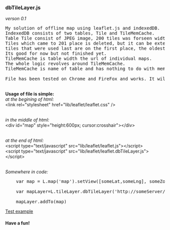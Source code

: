 <h3> dbTileLayer.js</h3> 
<em>verson 0.1</em> 

<pre>
My solution of offline map using leaflet.js and indexedDB. 
IndexedDB consists of two tables, Tile and TileMemCache. 
Table Tile consist of JPEG image, 200 tiles was forseen width logic of TileMemCache. 
Tiles which came to 201 place is deleted, but it can be extended. Logic is (FILO): 
tiles that were used last are on the first place, the oldest on a last place or delete. 
Its good for now but not finished yet.
TileMemCache is table width the url of individual maps. 
The whole logic revolves around TileMemCache. 
TileMemCache is name of table and has nothing to do with memcached.

File has been tested on Chrome and FireFox and works. It will be better soon.
</pre>
<br><b>Usage of file is simple:</b>
<br><em>at the begining of html:</em>
<br>  \<link rel="stylesheet" href="lib/leaflet/leaflet.css" /\>

<br><em> in the middle of html:  </em>
<br> \<div id="map" style="height:600px; cursor:crosshair"\>\</div\>


<br><em> at the end of html:</em>
<br>  \<script type="text/javascript" src="lib/leaflet/leaflet.js"\>\</script\>
<br>  \<script type="text/javascript" src="lib/leaflet/leaflet.dbTileLayer.js"\>\</script\> 

<br><em>Somewhere in code: </em>
<pre>
	var map = L.map('map').setView([someLat,someLng], someZoom);
<br>	var mapLayer=L.tileLayer.dbTileLayer('http://someServer/tile/{z}/{y}/{x}', {attribution: 'someAttribute',});		
<br>	mapLayer.addTo(map)
</pre>
<a href="http://run.plnkr.co/ZjXslOYWbelGmIAB/"  target="dbTileLayer">Test example</a>

<h4>Have a fun!</h4>
